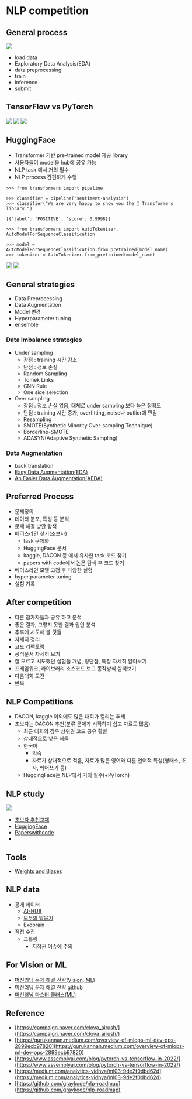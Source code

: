 # NLP competition
## General process
![](https://miro.medium.com/max/1400/1*Xw8IyDSvIoML9AMCUmvYig.png)
* load data
* Exploratory Data Analysis(EDA)
* data preprocessing
* train
* inference
* submit

## TensorFlow vs PyTorch
![](https://miro.medium.com/max/1400/1*ULcPTYyKRqF_HFTkUKdkVg.png)
![](https://www.assemblyai.com/blog/content/images/2021/12/Fraction-of-Papers-Using-PyTorch-vs.-TensorFlow.png)
![](https://www.assemblyai.com/blog/content/images/2021/12/Percentage-of-Repositories-by-Framework-----------------.png)



## HuggingFace
* Transformer 기반 pre-trained model 제공 library
* 사용자들이 model을 hub에 공유 가능
* NLP task 에서 거의 필수
* NLP process 간편하게 수행

```
>>> from transformers import pipeline

>>> classifier = pipeline("sentiment-analysis")
>>> classifier("We are very happy to show you the 🤗 Transformers library.")

[{'label': 'POSITIVE', 'score': 0.9998}]

```

```
>>> from transformers import AutoTokenizer, AutoModelForSequenceClassification

>>> model = AutoModelForSequenceClassification.from_pretrained(model_name)
>>> tokenizer = AutoTokenizer.from_pretrained(model_name)
```
![](https://www.assemblyai.com/blog/content/images/2021/12/Number-of-Models-on-HuggingFace.png)
![](https://www.assemblyai.com/blog/content/images/2021/12/Number-of-Top-30-Models-on-HuggingFace.png)

## General strategies
* Data Preprocessing
* Data Augmentation
* Model 변경
* Hyperparameter tuning
* ensemble


### Data Imbalance strategies
* Under sampling
    * 장점 : training 시간 감소
    * 단점 : 정보 손실
    * Random Sampling
    * Tomek Links
    * CNN Rule
    * One side selection
* Over sampling
    * 장점 : 정보 손실 없음, 대체로 under sampling 보다 높은 정확도
    * 단점 : training 시간 증가, overfitting, noise나 outlier에 민감
    * Resampling
    * SMOTE(Synthetic Minority Over-sampling Technique)
    * Borderline-SMOTE
    * ADASYN(Adaptive Synthetic Sampling)


### Data Augmentation
* back translation
* [Easy Data Augmentation(EDA)](https://paperswithcode.com/paper/eda-easy-data-augmentation-techniques-for)
* [An Easier Data Augmentation(AEDA)](https://paperswithcode.com/method/aeda)


## Preferred Process
* 문제정의
* 데이터 분포, 특성 등 분석
* 문제 해결 방안 탐색
* 베이스라인 찾기(초보자)
    * task 구체화
    * HuggingFace 문서
    * kaggle, DACON 등 에서 유사한 task 코드 찾기
    * papers with code에서 논문 탐색 후 코드 찾기
* 베이스라인 모델 고정 후 다양한 실험
* hyper parameter tuning
* 실험 기록

## After competition
* 다른 참가자들과 공유 하고 분석
* 좋은 결과, 그렇지 못한 결과 원인 분석
* 추후에 시도해 볼 것들
* 자세히 정리
* 코드 리팩토링
* 공식문서 자세히 보기
* 잘 모르고 시도했던 실험들 개념, 장단점, 특징 자세히 알아보기
* 프레임워크, 라이브러리 소스코드 보고 동작방식 살펴보기
* 다음대회 도전
* 반복


## NLP Competitions
* DACON, kaggle 이외에도 많은 대회가 열리는 추세
* 초보자는 DACON 추천(분류 문제가 시작하기 쉽고 자료도 많음)
    * 최근 대회의 경우 상위권 코드 공유 활발
    * 상대적으로 낮은 허들
    * 한국어
        * 익숙
        * 자료가 상대적으로 적음, 자료가 많은 영어와 다른 언어적 특성(형태소, 조사, 띄어쓰기 등)
    * HuggingFace는 NLP에서 거의 필수(+PyTorch)

## NLP study
![](https://github.com/graykode/nlp-roadmap/blob/master/img/nlp.png?raw=true)
* [초보자 추천교재](https://wikidocs.net/book/2155)
* [HuggingFace](https://huggingface.co/)
* [Paperswithcode](https://paperswithcode.com/)
* 

## Tools
* [Weights and Biases](https://wandb.ai/home)

## NLP data
* 공개 데이터
    * [AI-HUB](https://www.aihub.or.kr/aihubdata/extrlpltfomdata/list.do?currMenu=118&topMenu=100)
    * [모두의 말뭉치](https://corpus.korean.go.kr/)
    * [Exobrain](http://exobrain.kr/pages/ko/result/outputs.jsp)
* 직접 수집
    * 크롤링
        * 저작권 이슈에 주의


## For Vision or ML
* [머신러닝 문제 해결 전략(Vision, ML)](http://www.yes24.com/Product/Goods/108802734)
* [머신러닝 문제 해결 전략 github](https://github.com/BaekKyunShin/musthave_mldl_problem_solving_strategy)
* [머신러닝 마스터 클래스(ML)](http://www.yes24.com/Product/Goods/97559803)


## Reference

- [https://campaign.naver.com/clova_airush/](https://campaign.naver.com/clova_airush/)
- [https://gurukannan.medium.com/overview-of-mlops-ml-dev-ops-2899ecb97820](https://gurukannan.medium.com/overview-of-mlops-ml-dev-ops-2899ecb97820)
- [https://www.assemblyai.com/blog/pytorch-vs-tensorflow-in-2022/](https://www.assemblyai.com/blog/pytorch-vs-tensorflow-in-2022/)
- [https://medium.com/analytics-vidhya/ml03-9de2f0dbd62d](https://medium.com/analytics-vidhya/ml03-9de2f0dbd62d)
- [https://github.com/graykode/nlp-roadmap](https://github.com/graykode/nlp-roadmap)

